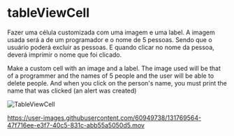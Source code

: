 # tableViewCell

Fazer uma célula customizada com uma imagem e uma label. A imagem usada será a de um programador e o nome de 5 pessoas. Sendo que o usuário poderá excluir as pessoas. E quando clicar no nome da pessoa, deverá imprimir o nome que foi clicado.


Make a custom cell with an image and a label. The image used will be that of a programmer and the names of 5 people and the user will be able to delete people. And when you click on the person's name, you must print the name that was clicked (an alert was created)

![TableViewCell](https://user-images.githubusercontent.com/60949738/131751005-f16efe98-3ee3-4e76-9cc3-f49b88128f11.png)



https://user-images.githubusercontent.com/60949738/131769564-47f716ee-e3f7-40c5-831c-abb55a5050d5.mov



